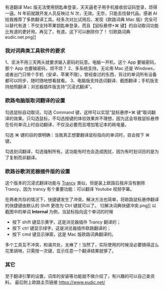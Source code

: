 有道翻译 Mac 版无法使用钥匙串登录，天天逼老子用手机接收验证码登录，烦得一逼。N 年前就跟开发人员反映过 N 次，无效。无奈，只能去找替代品。感谢 AI 给我推荐了多款翻译工具。经多次对比试用后，发现《欧路词典 Mac 版》完全可以替代有道：不仅支持苹果钥匙串登录，而且【鼠标悬停+⌘ 键】的自动取词功能比有道的更好用。再见了，有道，这下可以删除你了！
![[欧路词典 eudic.net.png]]

### 我对词典类工具软件的要求

1、坚决不用三天两头就要求输入密码的玩意。电脑一开机，这个 App 要输密码，那个 App 也要输密码，烦不烦？
2、多系统支持。无论用 Mac 还是 Windows，或者出门只带个手机（安卓、苹果不限）。曾经查过的东西，背过的单词所有设备都可以同步，随时随地想看就看。
3、电脑版支持选词翻译、截图翻译；手机版支持拍照翻译；浏览器插件版支持“沉浸式翻译”。

### 欧路电脑版取词翻译的设置

勾选鼠标自动取词，勾选 Command 键，这样可以实现“鼠标悬停+⌘ 键”取词翻译的效果。只勾选鼠标，不勾选按键的体验效果并不理想，因为这会导致鼠标悬停在任何单词上时自动翻译，不仅没必要而且增加笔记本的耗电量。

勾选 ⌘ 键的目的很明确：当我真正想要翻译鼠标指向的单词时，自会按下 ⌘ 键。

勾选划词翻译，勾选强制所有。这功能有时也会造成困扰，因为有时划词目的是为了复制而非翻译。

### 欧路谷歌浏览器插件版的设置

这个版本的沉浸式翻译功能与 [Trancy](https://www.trancy.org/zh-cn/user-guide?) 类似，但是装上欧路后我并没有删除 Trancy，因为 trancy 有个重要功能：可以翻译 Youtube 视频字幕。

在两者共存的情况下，快捷键发生了冲突。解决方法也简单，将欧路鼠标悬停翻译的快捷键由默认的 Shift 更改为 Ctrl 键就可以了。
![[解决词典快键冲突.png]]
以截图中的单词 **Internal** 为例，当鼠标指向这个单词的时候

- 按下 shift 键显示黄字，这是浏览器插件 Trancy 翻译的；
- 按下 ctrl 键显示绿字，这是浏览器插件欧路翻译的；
- 按下 cmd 键显示弹窗，这是 Mac 版欧路词典翻译的。

多个工具互不冲突，和谐共处，太棒了！当然了，实际使用的时候没必要搞得这么花里胡哨，只需按一次键，显示任意一个翻译结果就够了。

### 其它

至于翻译引擎的设置，词库的安装等功能就不做介绍了，有兴趣的可以自己查资料。
最后附上欧路主页链接 https://www.eudic.net/
